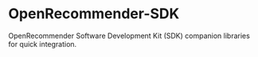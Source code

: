 OpenRecommender-SDK
===================

OpenRecommender Software Development Kit (SDK) companion libraries for quick integration.